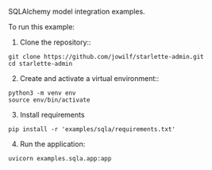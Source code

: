 SQLAlchemy model integration examples.

To run this example:

1. Clone the repository::

```shell
git clone https://github.com/jowilf/starlette-admin.git
cd starlette-admin
```

2. Create and activate a virtual environment::

```shell
python3 -m venv env
source env/bin/activate
```

3. Install requirements

```shell
pip install -r 'examples/sqla/requirements.txt'
```

4. Run the application:

```shell
uvicorn examples.sqla.app:app
```
